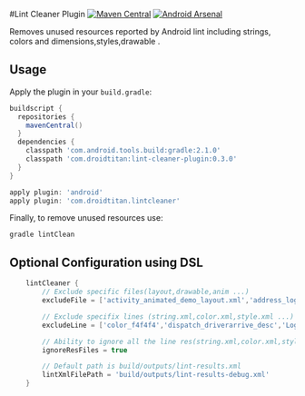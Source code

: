 #Lint Cleaner Plugin 
[![Maven Central](https://maven-badges.herokuapp.com/maven-central/com.droidtitan/lint-cleaner-plugin/badge.svg?style=flat)](https://maven-badges.herokuapp.com/maven-central/com.droidtitan/lint-cleaner-plugin) [![Android Arsenal](https://img.shields.io/badge/Android%20Arsenal-lint--cleaner--plugin-brightgreen.svg?style=flat)](https://android-arsenal.com/details/1/877)

Removes unused resources reported by Android lint including strings, colors and dimensions,styles,drawable .

## Usage

Apply the plugin in your `build.gradle`:

```groovy
buildscript {
  repositories {
    mavenCentral()
  }
  dependencies {
    classpath 'com.android.tools.build:gradle:2.1.0'
    classpath 'com.droidtitan:lint-cleaner-plugin:0.3.0'
  }
}

apply plugin: 'android'
apply plugin: 'com.droidtitan.lintcleaner'
```


Finally, to remove unused resources use: 
     
    gradle lintClean

## Optional Configuration using DSL

```groovy
    lintCleaner {
        // Exclude specific files(layout,drawable,anim ...)
        excludeFile = ['activity_animated_demo_layout.xml','address_logo.png']

        // Exclude specifix lines (string.xml,color.xml,style.xml ...)
        excludeLine = ['color_f4f4f4','dispatch_driverarrive_desc','LoginCommitLayout']

        // Ability to ignore all the line res(string.xml,color.xml,style.xml ...). False by default.
        ignoreResFiles = true

        // Default path is build/outputs/lint-results.xml
        lintXmlFilePath = 'build/outputs/lint-results-debug.xml'
    }
```